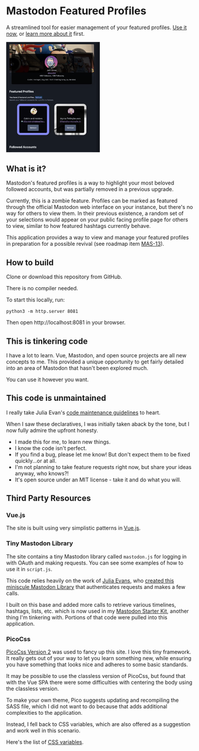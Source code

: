 # Mastodon Featured Profiles

A streamlined tool for easier management of your featured profiles. [Use it now](https://featured-profiles.box464.com), or [learn more about it](https://box464.com/posts/mastodon-featured-profiles/) first.

<img src="/images/featured_profile_screenshot.png" width="50%" alt="Screenshot of Featured Profiles app"/>

## What is it?

Mastodon's featured profiles is a way to highlight your most beloved followed accounts, but was partially removed in a previous upgrade.

Currently, this is a zombie feature. Profiles can be marked as featured through the official Mastodon web interface on your instance, but there's no way for others to view them. In their previous existence, a random set of your selections would appear on your public facing profile page for others to view, similar to how featured hashtags currently behave.

This application provides a way to view and manage your featured profiles in preparation for a possible revival (see roadmap item [MAS-13](https://joinmastodon.org/roadmap)).

## How to build

Clone or download this repository from GitHub.

There is no compiler needed.

To start this locally, run:

```
python3 -m http.server 8081
```

Then open http://localhost:8081 in your browser.

## This is tinkering code

I have a lot to learn. Vue, Mastodon, and open source projects are all new concepts to me. This provided a unique opportunity to get fairly detailed into an area of Mastodon that hasn't been explored much.

You can use it however you want.

## This code is unmaintained

I really take Julia Evan's [code maintenance guidelines](https://github.com/jvns/mastodon-threaded-replies#this-code-is-unmaintained) to heart.

When I saw these declaratives, I was initially taken aback by the tone, but I now fully admire the upfront honesty.

- I made this for me, to learn new things.
- I know the code isn't perfect.
- If you find a bug, please let me know! But don't expect them to be fixed quickly...or at all.
- I'm not planning to take feature requests right now, but share your ideas anyway, who knows?!
- It's open source under an MIT license - take it and do what you will.

## Third Party Resources

### Vue.js

The site is built using very simplistic patterns in [Vue.js](https://vuejs.org/).

### Tiny Mastodon Library

The site contains a tiny Mastodon library called `mastodon.js` for logging in with
OAuth and making requests. You can see some examples of how to use it in `script.js`.

This code relies heavily on the work of [Julia Evans](https://mastodon.social/@b0rk@jvns.ca), who [created this miniscule Mastodon Library](https://github.com/jvns/mastodon-threaded-replies#contains-a-tiny-mastodon-library) that authenticates requests and makes a few calls.

I built on this base and added more calls to retrieve various timelines, hashtags, lists, etc. which is now used in my [Mastodon Starter Kit](https://mastodon-starter-vue.netlify.app/), another thing I'm tinkering with. Portions of that code were pulled into this application.

### PicoCss

[PicoCss Version 2](https://v2.picocss.com/docs/v2) was used to fancy up this site. I love this tiny framework. It really gets out of your way to let you learn something new, while ensuring you have something that looks nice and adheres to some basic standards.

It may be possible to use the classless version of PicoCss, but found that with the Vue SPA there were some difficulties with centering the body using the classless version.

To make your own theme, Pico suggests updating and recompiling the SASS file, which I did not want to do because that adds additional complexities to the application.

Instead, I fell back to CSS variables, which are also offered as a suggestion and work well in this scenario.

Here's the list of [CSS variables](https://v2.picocss.com/docs/css-variables).
